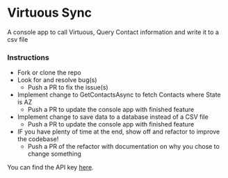 # Virtuous Sync
A console app to call Virtuous, Query Contact information and write it to a csv file

### Instructions
- Fork or clone the repo
- Look for and resolve bug(s)
  - Push a PR to fix the issue(s)
- Implement change to GetContactsAsync to fetch Contacts where State is AZ
  - Push a PR to update the console app with finished feature
- Implement change to save data to a database instead of a CSV file
  - Push a PR to update the console app with finished feature
- IF you have plenty of time at the end, show off and refactor to improve the codebase!
  - Push a PR of the refactor with documentation on why you chose to change something

You can find the API key [here](https://keepersecurity.com/vault/share/#melBW_qONEAcQqcm0uscY5BUILUI-uIiCAkatCbjqis).
